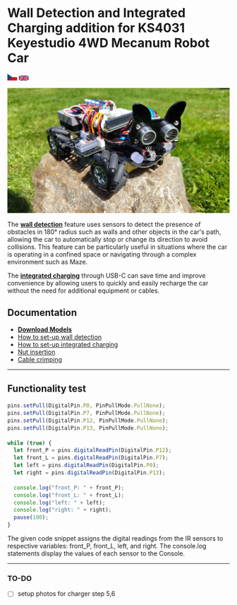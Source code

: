 [IR_MD]: /assets/languages/master/ir_setup.md
[models_MD]: /assets/languages/master/models_download.md
[crimping_MD]: /assets/languages/master/crimping_cables.md
[nuts_MD]: /assets/languages/master/nut_insertion.md
[charge_MD]: /assets/languages/master/charging_setup.md
[czechLanguage_MD]: /assets/languages/czech/README.cs.md
[englishLanguage_MD]: /README.md
[productFoto]: /assets/img/welcome.jpg

# Wall Detection and Integrated Charging addition for KS4031 Keyestudio 4WD Mecanum Robot Car

<kbd>[<img title="Czech" alt="Czech" src="/assets/img/icons/czech.svg" width="22">][czechLanguage_MD]</kbd> <kbd>[<img title="English" alt="English" src="/assets/img/icons/english.svg" width="22">][englishLanguage_MD]</kbd>

![Welcome!][productFoto]

The **[wall detection][IR_MD]** feature uses sensors to detect the presence of obstacles in 180° radius such as walls and other objects in the car's path, allowing the car to automatically stop or change its direction to avoid collisions. This feature can be particularly useful in situations where the car is operating in a confined space or navigating through a complex environment such as Maze.

The **[integrated charging][charge_MD]** through USB-C can save time and improve convenience by allowing users to quickly and easily recharge the car without the need for additional equipment or cables.

## Documentation

- **[Download Models][models_MD]**
- [How to set-up wall detection][IR_MD]
- [How to set-up integrated charging][charge_MD]
- [Nut insertion][nuts_MD]
- [Cable crimping][crimping_MD]

---

## Functionality test

```js
pins.setPull(DigitalPin.P0, PinPullMode.PullNone);
pins.setPull(DigitalPin.P7, PinPullMode.PullNone);
pins.setPull(DigitalPin.P12, PinPullMode.PullNone);
pins.setPull(DigitalPin.P13, PinPullMode.PullNone);

while (true) {
  let front_P = pins.digitalReadPin(DigitalPin.P12);
  let front_L = pins.digitalReadPin(DigitalPin.P7);
  let left = pins.digitalReadPin(DigitalPin.P0);
  let right = pins.digitalReadPin(DigitalPin.P13);

  console.log("front_P: " + front_P);
  console.log("front_L: " + front_L);
  console.log("left: " + left);
  console.log("right: " + right);
  pause(100);
}
```

The given code snippet assigns the digital readings from the IR sensors to respective variables: front_P, front_L, left, and right. The console.log statements display the values of each sensor to the Console.

---

### TO-DO

- [ ] setup photos for charger step 5,6
